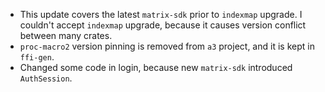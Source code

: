 - This update covers the latest `matrix-sdk` prior to `indexmap` upgrade. I couldn't accept `indexmap` upgrade, because it causes version conflict between many crates.
- `proc-macro2` version pinning is removed from `a3` project, and it is kept in `ffi-gen`.
- Changed some code in login, because new `matrix-sdk` introduced `AuthSession`.